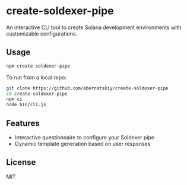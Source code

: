 # create-soldexer-pipe

An interactive CLI tool to create Solana development environments with customizable configurations.

## Usage

```bash
npm create soldexer-pipe
```
To run from a local repo:
```bash
git clone https://github.com/abernatskiy/create-soldexer-pipe
cd create-soldexer-pipe
npm ci
node bin/cli.js
```

## Features

- Interactive questionnaire to configure your Soldexer pipe
- Dynamic template generation based on user responses

## License

MIT 
